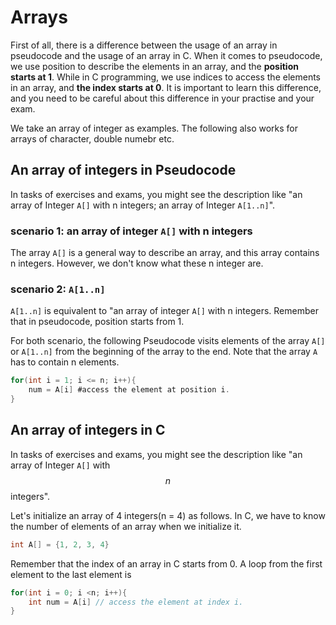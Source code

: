 # Arrays

First of all, there is a difference between the usage of an array in pseudocode and the usage of an array in C.
When it comes to pseudocode, we use position to describe the elements in an array, and the **position starts at 1**.
While in C programming, we use indices to access the elements in an array, and **the index starts at 0**.
It is important to learn this difference, and you need to be careful about this difference in your practise and your exam.

We take an array of integer as examples. The following also works for arrays of character, double numebr etc.

## An array of integers in Pseudocode
In tasks of exercises and exams, you might see the description like "an array of Integer ```A[]``` with n integers; 
an array of Integer ```A[1..n]```".
 
### scenario 1: an array of integer ```A[]``` with n integers 
The array ```A[]``` is a general way to describe an array, and this array contains n integers. However, we don't know
what these n integer are.
 


### scenario 2: ```A[1..n]```
```A[1..n]``` is equivalent to "an array of integer ```A[]``` with n integers. Remember that in pseudocode, position starts from 1.


For both scenario, the following Pseudocode visits elements of the array ```A[]``` or ```A[1..n]``` from the 
beginning of the array to the end. Note that the array ```A``` has to contain n elements. 

``` c
for(int i = 1; i <= n; i++){
	num = A[i] #access the element at position i.
}
```

## An array of integers in C

In tasks of exercises and exams, you might see the description like "an array of Integer ```A[]``` with $$ n $$ integers".

Let's initialize an array of 4 integers(n = 4) as follows. In C, we have to know the number of elements of an array when
we initialize it.

```c
int A[] = {1, 2, 3, 4}
``` 
 

Remember that the index of an array in C starts from 0. A loop from the first element to the last element is

``` c
for(int i = 0; i <n; i++){
	int num = A[i] // access the element at index i.
}
```
